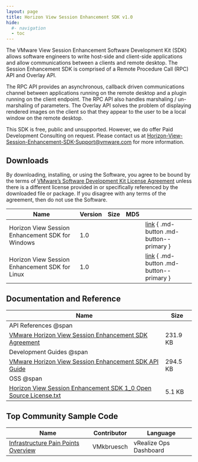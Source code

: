 ```yaml
---
layout: page
title: Horizon View Session Enhancement SDK v1.0
hide:
  #- navigation
  - toc
---
```


The VMware View Session Enhancement Software Development Kit (SDK) allows software engineers to write host-side and client-side applications and allow communications between a clients and remote desktop. The Session Enhancement SDK is comprised of a Remote Procedure Call (RPC) API and Overlay API.

The RPC API provides an asynchronous, callback driven communications channel between applications running on the remote desktop and a plugin running on the client endpoint. The RPC API also handles marshaling / un-marshaling of parameters. The Overlay API solves the problem of displaying rendered images on the client so that they appear to the user to be a local window on the remote desktop.

This SDK is free, public and unsupported. However, we do offer Paid Development Consulting on request. Please contact us at [Horizon-View-Session-Enhancement-SDK-Support@vmware.com](mailto:Horizon-View-Session-Enhancement-SDK-Support@vmware.com) for more information.

## Downloads

By downloading, installing, or using the Software, you agree to be bound by the terms of [VMware’s Software Development Kit License Agreement]() unless there is a different license provided in or specifically referenced by the downloaded file or package. If you disagree with any terms of the agreement, then do not use the Software.

| Name | Version | Size | MD5 |   |
| --- | --- | --- | --- | --- |
| Horizon View Session Enhancement SDK for Windows | 1.0 |   |  | [link]() { .md-button .md-button--primary }  |
| Horizon View Session Enhancement SDK for Linux | 1.0 |   |  | [link]() { .md-button .md-button--primary } |

## Documentation and Reference

| Name | Size |
| --- | --- |
| API References @span |   |
| [VMware Horizon View Session Enhancement SDK Agreement](View%20Session%20Enhancement%20SDK%20Agreement%201.0%20(FINAL).pdf) | 231.9  KB |
| Development Guides @span |   |
| [VMware Horizon View Session Enhancement SDK API Guide](VSESDKGuide.pdf) | 294.5  KB |
| OSS @span |   |
| [Horizon View Session Enhancement SDK 1_0 Open Source License.txt]() | 5.1 KB |

## Top Community Sample Code

| Name | Contributor | Language |
| --- | --- | --- |
| [Infrastructure Pain Points Overview](https://github.com/euc-dev/euc-samples/tree/main/Horizon-Samples/infrastructure-pain-points-overview) | VMkbruesch | 	vRealize Ops Dashboard |
